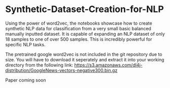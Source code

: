 # Synthetic-Dataset-Creation-for-NLP

Using the power of word2vec, the notebooks showcase how to create synthetic NLP data for classification from a very small basic balanced manually inputted dataset. It is capable of expanding an NLP dataset of only 18 samples to one of over 500 samples. This is incredibly powerful for specific NLP tasks.

The pretrained google word2vec is not included in the git repository due to size. You will have to download it seperately and extract it into your working directory from the following link:
https://s3.amazonaws.com/dl4j-distribution/GoogleNews-vectors-negative300.bin.gz


Paper coming soon

